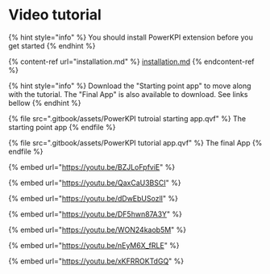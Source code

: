 # Video tutorial

{% hint style="info" %}
You should install PowerKPI extension before you get started
{% endhint %}

{% content-ref url="installation.md" %}
[installation.md](installation.md)
{% endcontent-ref %}

{% hint style="info" %}
Download the "Starting point app" to move along with the tutorial. The "Final App" is also available to download. See links bellow
{% endhint %}

{% file src=".gitbook/assets/PowerKPI tutroial starting app.qvf" %}
The starting point app
{% endfile %}

{% file src=".gitbook/assets/PowerKPI tutorial app.qvf" %}
The final App
{% endfile %}

{% embed url="https://youtu.be/BZJLoFpfviE" %}

{% embed url="https://youtu.be/QaxCaU3BSCI" %}

{% embed url="https://youtu.be/dDwEbUSozlI" %}

{% embed url="https://youtu.be/DF5hwn87A3Y" %}

{% embed url="https://youtu.be/WON24kaob5M" %}

{% embed url="https://youtu.be/nEyM6X_fRLE" %}

{% embed url="https://youtu.be/xKFRROKTdGQ" %}

